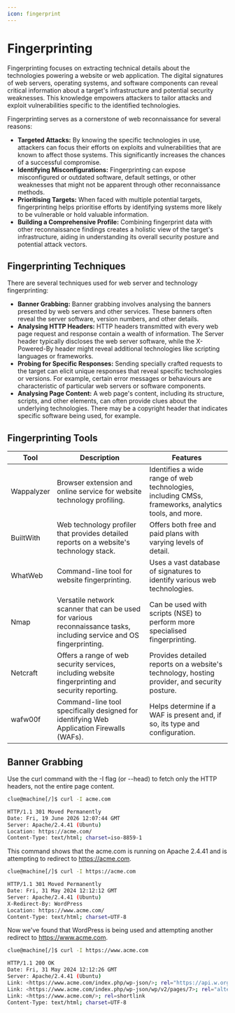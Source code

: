 ```yaml
---
icon: fingerprint
---
```


# Fingerprinting

Fingerprinting focuses on extracting technical details about the technologies powering a website or web application. The digital signatures of web servers, operating systems, and software components can reveal critical information about a target's infrastructure and potential security weaknesses. This knowledge empowers attackers to tailor attacks and exploit vulnerabilities specific to the identified technologies.

Fingerprinting serves as a cornerstone of web reconnaissance for several reasons:

* **Targeted Attacks:** By knowing the specific technologies in use, attackers can focus their efforts on exploits and vulnerabilities that are known to affect those systems. This significantly increases the chances of a successful compromise.
* **Identifying Misconfigurations:** Fingerprinting can expose misconfigured or outdated software, default settings, or other weaknesses that might not be apparent through other reconnaissance methods.
* **Prioritising Targets:** When faced with multiple potential targets, fingerprinting helps prioritise efforts by identifying systems more likely to be vulnerable or hold valuable information.
* **Building a Comprehensive Profile:** Combining fingerprint data with other reconnaissance findings creates a holistic view of the target's infrastructure, aiding in understanding its overall security posture and potential attack vectors.

## Fingerprinting Techniques

There are several techniques used for web server and technology fingerprinting:

* **Banner Grabbing:** Banner grabbing involves analysing the banners presented by web servers and other services. These banners often reveal the server software, version numbers, and other details.
* **Analysing HTTP Headers:** HTTP headers transmitted with every web page request and response contain a wealth of information. The Server header typically discloses the web server software, while the X-Powered-By header might reveal additional technologies like scripting languages or frameworks.
* **Probing for Specific Responses:** Sending specially crafted requests to the target can elicit unique responses that reveal specific technologies or versions. For example, certain error messages or behaviours are characteristic of particular web servers or software components.
* **Analysing Page Content:** A web page's content, including its structure, scripts, and other elements, can often provide clues about the underlying technologies. There may be a copyright header that indicates specific software being used, for example.

## Fingerprinting Tools

| Tool       | Description                                                                                                           | Features                                                                                            |
| ---------- | --------------------------------------------------------------------------------------------------------------------- | --------------------------------------------------------------------------------------------------- |
| Wappalyzer | Browser extension and online service for website technology profiling.                                                | Identifies a wide range of web technologies, including CMSs, frameworks, analytics tools, and more. |
| BuiltWith  | Web technology profiler that provides detailed reports on a website's technology stack.                               | Offers both free and paid plans with varying levels of detail.                                      |
| WhatWeb    | Command-line tool for website fingerprinting.                                                                         | Uses a vast database of signatures to identify various web technologies.                            |
| Nmap       | Versatile network scanner that can be used for various reconnaissance tasks, including service and OS fingerprinting. | Can be used with scripts (NSE) to perform more specialised fingerprinting.                          |
| Netcraft   | Offers a range of web security services, including website fingerprinting and security reporting.                     | Provides detailed reports on a website's technology, hosting provider, and security posture.        |
| wafw00f    | Command-line tool specifically designed for identifying Web Application Firewalls (WAFs).                             | Helps determine if a WAF is present and, if so, its type and configuration.                         |

## Banner Grabbing

Use the curl command with the -I flag (or --head) to fetch only the HTTP headers, not the entire page content.

```bash
clue@machine[/]$ curl -I acme.com

HTTP/1.1 301 Moved Permanently
Date: Fri, 19 June 2026 12:07:44 GMT
Server: Apache/2.4.41 (Ubuntu)
Location: https://acme.com/
Content-Type: text/html; charset=iso-8859-1
```

This command shows that the acme.com is running on Apache 2.4.41 and is attempting to redirect to https://acme.com.

```bash
clue@machine[/]$ curl -I https://acme.com

HTTP/1.1 301 Moved Permanently
Date: Fri, 31 May 2024 12:12:12 GMT
Server: Apache/2.4.41 (Ubuntu)
X-Redirect-By: WordPress
Location: https://www.acme.com/
Content-Type: text/html; charset=UTF-8
```

Now we've found that WordPress is being used and attempting another redirect to https://www.acme.com.

```bash
clue@machine[/]$ curl -I https://www.acme.com

HTTP/1.1 200 OK
Date: Fri, 31 May 2024 12:12:26 GMT
Server: Apache/2.4.41 (Ubuntu)
Link: <https://www.acme.com/index.php/wp-json/>; rel="https://api.w.org/"
Link: <https://www.acme.com/index.php/wp-json/wp/v2/pages/7>; rel="alternate"; type="application/json"
Link: <https://www.acme.com/>; rel=shortlink
Content-Type: text/html; charset=UTF-8
```
